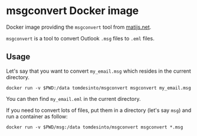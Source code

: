 # msgconvert Docker image

Docker image providing the `msgconvert` tool from [matijs.net](http://www.matijs.net/software/msgconv/).

`msgconvert` is a tool to convert Outlook `.msg` files to `.eml` files.


## Usage

Let's say that you want to convert `my_email.msg` which resides in the current directory.

    docker run -v $PWD:/data tomdesinto/msgconvert msgconvert my_email.msg

You can then find `my_email.eml` in the current directory.


If you need to convert lots of files, put them in a directory (let's say `msg`) and run a container as follow:

    docker run -v $PWD/msg:/data tomdesinto/msgconvert msgconvert *.msg






